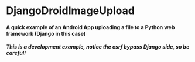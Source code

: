 # DjangoDroidImageUpload

#### A quick example of an Android App uploading a file to a Python web framework (Django in this case)

##### This is a development example, notice the csrf bypass Django side, so be careful!
